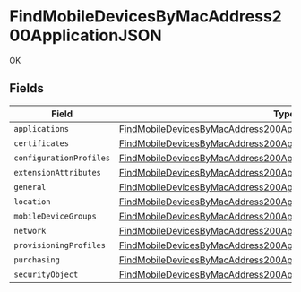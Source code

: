 # FindMobileDevicesByMacAddress200ApplicationJSON

OK


## Fields

| Field                                                                                                                                                                     | Type                                                                                                                                                                      | Required                                                                                                                                                                  | Description                                                                                                                                                               |
| ------------------------------------------------------------------------------------------------------------------------------------------------------------------------- | ------------------------------------------------------------------------------------------------------------------------------------------------------------------------- | ------------------------------------------------------------------------------------------------------------------------------------------------------------------------- | ------------------------------------------------------------------------------------------------------------------------------------------------------------------------- |
| `applications`                                                                                                                                                            | [FindMobileDevicesByMacAddress200ApplicationJSONApplications](../../models/operations/findmobiledevicesbymacaddress200applicationjsonapplications.md)[]                   | :heavy_minus_sign:                                                                                                                                                        | N/A                                                                                                                                                                       |
| `certificates`                                                                                                                                                            | [FindMobileDevicesByMacAddress200ApplicationJSONCertificates](../../models/operations/findmobiledevicesbymacaddress200applicationjsoncertificates.md)[]                   | :heavy_minus_sign:                                                                                                                                                        | N/A                                                                                                                                                                       |
| `configurationProfiles`                                                                                                                                                   | [FindMobileDevicesByMacAddress200ApplicationJSONConfigurationProfiles](../../models/operations/findmobiledevicesbymacaddress200applicationjsonconfigurationprofiles.md)[] | :heavy_minus_sign:                                                                                                                                                        | N/A                                                                                                                                                                       |
| `extensionAttributes`                                                                                                                                                     | [FindMobileDevicesByMacAddress200ApplicationJSONExtensionAttributes](../../models/operations/findmobiledevicesbymacaddress200applicationjsonextensionattributes.md)[]     | :heavy_minus_sign:                                                                                                                                                        | N/A                                                                                                                                                                       |
| `general`                                                                                                                                                                 | [FindMobileDevicesByMacAddress200ApplicationJSONGeneral](../../models/operations/findmobiledevicesbymacaddress200applicationjsongeneral.md)                               | :heavy_minus_sign:                                                                                                                                                        | N/A                                                                                                                                                                       |
| `location`                                                                                                                                                                | [FindMobileDevicesByMacAddress200ApplicationJSONLocation](../../models/operations/findmobiledevicesbymacaddress200applicationjsonlocation.md)                             | :heavy_minus_sign:                                                                                                                                                        | N/A                                                                                                                                                                       |
| `mobileDeviceGroups`                                                                                                                                                      | [FindMobileDevicesByMacAddress200ApplicationJSONMobileDeviceGroups](../../models/operations/findmobiledevicesbymacaddress200applicationjsonmobiledevicegroups.md)[]       | :heavy_minus_sign:                                                                                                                                                        | N/A                                                                                                                                                                       |
| `network`                                                                                                                                                                 | [FindMobileDevicesByMacAddress200ApplicationJSONNetwork](../../models/operations/findmobiledevicesbymacaddress200applicationjsonnetwork.md)                               | :heavy_minus_sign:                                                                                                                                                        | N/A                                                                                                                                                                       |
| `provisioningProfiles`                                                                                                                                                    | [FindMobileDevicesByMacAddress200ApplicationJSONProvisioningProfiles](../../models/operations/findmobiledevicesbymacaddress200applicationjsonprovisioningprofiles.md)[]   | :heavy_minus_sign:                                                                                                                                                        | N/A                                                                                                                                                                       |
| `purchasing`                                                                                                                                                              | [FindMobileDevicesByMacAddress200ApplicationJSONPurchasing](../../models/operations/findmobiledevicesbymacaddress200applicationjsonpurchasing.md)                         | :heavy_minus_sign:                                                                                                                                                        | N/A                                                                                                                                                                       |
| `securityObject`                                                                                                                                                          | [FindMobileDevicesByMacAddress200ApplicationJSONSecurityObject](../../models/operations/findmobiledevicesbymacaddress200applicationjsonsecurityobject.md)                 | :heavy_minus_sign:                                                                                                                                                        | N/A                                                                                                                                                                       |